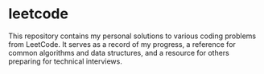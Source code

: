# leetcode
This repository contains my personal solutions to various coding problems from LeetCode. It serves as a record of my progress, a reference for common algorithms and data structures, and a resource for others preparing for technical interviews.
